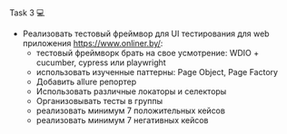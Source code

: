 Task 3 💻
- Реализовать тестовый фреймвор для UI тестирования для web приложения https://www.onliner.by/:
	- тестовый фреймворк брать на свое усмотрение: WDIO + cucumber, cypress или playwright
	- использовать изученные паттерны: Page Object, Page Factory
	- Добавить allure репортер
	- Использовать различные локаторы и селекторы
	- Организовывать тесты в группы
	- реализовать минимум 7 положительных кейсов
	- реализовать минимум 7 негативных кейсов
